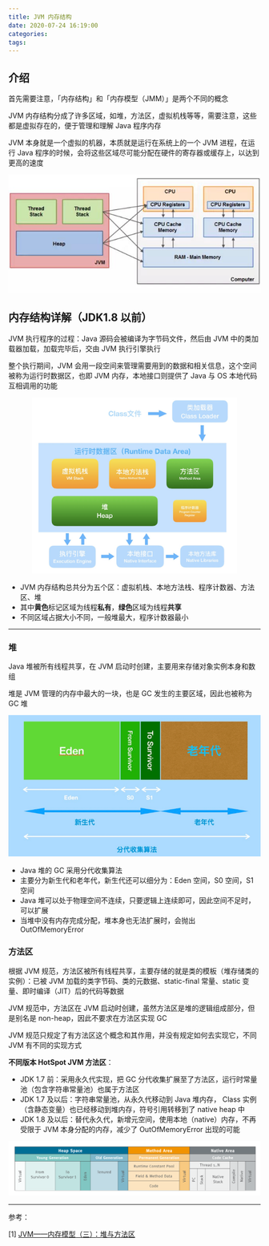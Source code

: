 ```yaml
---
title: JVM 内存结构
date: 2020-07-24 16:19:00
categories: 
tags:
---
```

## 介绍
首先需要注意，「内存结构」和「内存模型（JMM）」是两个不同的概念

JVM 内存结构分成了许多区域，如堆，方法区，虚拟机栈等等，需要注意，这些都是虚拟存在的，便于管理和理解 Java 程序内存

JVM 本身就是一个虚拟的机器，本质就是运行在系统上的一个 JVM 进程，在运行 Java 程序的时候，会将这些区域尽可能分配在硬件的寄存器或缓存上，以达到更高的速度

<div align=center>

![JVM内存映射](/img/Java/JVM内存映射.jpg)

</div>

## 内存结构详解（JDK1.8 以前）

JVM 执行程序的过程：Java 源码会被编译为字节码文件，然后由 JVM 中的类加载器加载，加载完毕后，交由 JVM 执行引擎执行

整个执行期间，JVM 会用一段空间来管理需要用到的数据和相关信息，这个空间被称为运行时数据区，也即 JVM 内存，本地接口则提供了 Java 与 OS 本地代码互相调用的功能

<div align=center>

<img src="/img/Java/JVM内存结构1.jpg" style="zoom:40%">

</div>

- JVM 内存结构总共分为五个区：虚拟机栈、本地方法栈、程序计数器、方法区、堆
- 其中**黄色**标记区域为线程**私有**，**绿色**区域为线程**共享**
- 不同区域占据大小不同，一般堆最大，程序计数器最小

---
### 堆
Java 堆被所有线程共享，在 JVM 启动时创建，主要用来存储对象实例本身和数组

堆是 JVM 管理的内存中最大的一块，也是 GC 发生的主要区域，因此也被称为 GC 堆

<div align=center>

<img src="/img/Java/Heap.png" style="zoom:65%">

</div>

- Java 堆的 GC 采用分代收集算法
- 主要分为新生代和老年代，新生代还可以细分为：Eden 空间，S0 空间，S1 空间
- Java 堆可以处于物理空间不连续，只要逻辑上连续即可，因此空间不足时，可以扩展
- 当堆中没有内存完成分配，堆本身也无法扩展时，会抛出 OutOfMemoryError

### 方法区
根据 JVM 规范，方法区被所有线程共享，主要存储的就是类的模板（堆存储类的实例）：已被 JVM 加载的类字节码、类的元数据、static-final 常量、static 变量、即时编译（JIT）后的代码等数据

JVM 规范中，方法区在 JVM 启动时创建，虽然方法区是堆的逻辑组成部分，但是别名是 non-heap，因此不要求在方法区实现 GC

JVM 规范只规定了有方法区这个概念和其作用，并没有规定如何去实现它，不同 JVM 有不同的实现方式

**不同版本 HotSpot JVM 方法区**：  
- JDK 1.7 前：采用永久代实现，把 GC 分代收集扩展至了方法区，运行时常量池（包含字符串常量池）也属于方法区
- JDK 1.7 及以后：字符串常量池，从永久代移动到 Java 堆内存， Class 实例（含静态变量）也已经移动到堆内存，符号引用转移到了 native heap 中
- JDK 1.8 及以后：替代永久代，新增元空间，使用本地（native）内存，不再受限于 JVM 本身分配的内存，减少了 OutOfMemoryError 出现的可能


<div align=center>

![JVM内存映射](/img/Java/MethodArea.png)

</div>


---
参考：

[1] [JVM——内存模型（三）：堆与方法区](https://blog.csdn.net/Searchin_R/article/details/84972579)